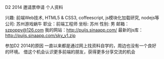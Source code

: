 D2 2014 邀请票申请
个人资料

兴趣: 前端Web技术, HTML5 & CSS3, coffeescript, js模块化加载研究, nodejs等
公司: 苏州游戏蜗牛
职业：前端工程师
坐标: 苏州
性别: 男
邮箱：szpoppy@126.com
我的网站：http://puijs.sinaapp.com/
最新的js库：http://puijs.sinaapp.com/sky_v1.zip

参加D2 2014的原因
一直以来都是通过网上找资料自学的，周边也没有一个良好的环境。
借这个机会认识更多前端的朋友，获得更多分享交流的机会